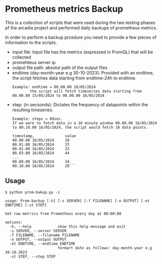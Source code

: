 # Prometheus metrics Backup
This is a collection of scripts that were used during the two testing phases pf the arcadia project and performed daily backups 
of prometheus metrics.


In order to perform a backup prcedure you need to provide a few pieces of information to the scripts.
- input file: Input file has the metrics (expressed in PromQL) that will be collected
- promehteus server ip
- output file path:
    absolut path of the output files
- endtime (day-month-year e.g 30-10-2023):
    Provided with an endtime, the script fetches data starting from endtime-24h to endtime.
    ```
    Example: endtime = 00.00.00 16/05/2024
            the script will fetch timeseries data starting from 00.00.00 15/05/2024 to 00.00.00 16/05/2024
    ```
- step: (in secsonds):
    Dictates the frequency of datapoints within the resulting timeseries.
    ```
    Example: steps = 60sec.
    If we were to fetch data in a 10 minute window 00.00.00 16/05/2024 to 00.10.00 16/05/2024, the script would fetch 10 data points.
    
    timestamp,              value
    00.00.00 16/05/2024     20
    00.01.00 16/05/2024     25
    00.02.00 16/05/2024     33
    00.03.00 16/05/2024     44
    ...
    00.09.00 16/05/2024     34
    00.10.00 16/05/2024     29```

## Usage
```
$ python prom-bakup.py -i

usage: Prom-backup [-h] [-s SERVER] [-f FILENAME] [-o OUTPUT] [-et ENDTIME] [-st STEP]

Get raw metrics from Prometheus every day at 00:00:00

options:
  -h, --help            show this help message and exit
  -s SERVER, --server SERVER
  -f FILENAME, --filename FILENAME
  -o OUTPUT, --output OUTPUT
  -et ENDTIME, --endtime ENDTIME
                        formart date as follows: day-month-year e.g 30-10-2023
  -st STEP, --step STEP
```
